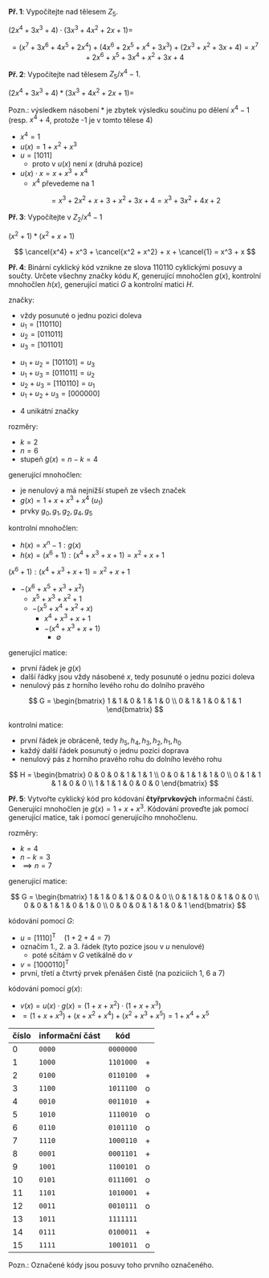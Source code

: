 **Př. 1**: Vypočítejte nad tělesem $Z_{5}$.

$(2x^4 + 3x^3 + 4) \cdot (3x^3 + 4x^2 + 2x + 1) =$

$$
= (x^7 + 3x^6 + 4x^5 + 2x^4) + (4x^6 + 2x^5 + x^4 + 3x^3) + (2x^3 + x^2 + 3x + 4) = x^7 + 2x^6 + x^5 + 3x^4 + x^2 + 3x + 4
$$

**Př. 2**: Vypočítejte nad tělesem $Z_{5}/x^4-1$.

$(2x^4 + 3x^3 + 4) * (3x^3 + 4x^2 + 2x + 1) =$

Pozn.: výsledkem násobení * je zbytek výsledku součinu po dělení $x^4 - 1$ (resp. $x^4 + 4$, protože -1 je v tomto tělese 4)
- $x^4 = 1$
- $u(x) = 1 + x^2 + x^3$
- $u = [1011]$
	- proto v $u(x)$ není $x$ (druhá pozice)
- $u(x) \cdot x = x + x^3 + x^4$
	- $x^4$ převedeme na 1

$$
= x^3 + 2x^2 + x + 3 + x^2 + 3x + 4 = x^3 + 3x^2 + 4x + 2
$$

**Př. 3**: Vypočítejte v $Z_{2}/x^4-1$

$(x^2 + 1) * (x^2 + x + 1)$

$$
\cancel{x^4} + x^3 + \cancel{x^2 + x^2} + x + \cancel{1} = x^3 + x
$$

**Př. 4**: Binární cyklický kód vznikne ze slova 110110 cyklickými posuvy a součty. Určete všechny značky kódu $K$, generující mnohočlen $g(x)$, kontrolní mnohočlen $h(x)$, generující matici $G$ a kontrolní matici $H$.

značky:
- vždy posunuté o jednu pozici doleva
- $u_{1} = [110110]$
- $u_{2} = [011011]$
- $u_{3} = [101101]$
+ $u_{1} + u_{2} = [101101] = u_{3}$
+ $u_{1} + u_{3} = [011011] = u_{2}$
+ $u_{2} + u_{3} = [110110] = u_{1}$
+ $u_{1} + u_{2} + u_{3} = [000000]$
- 4 unikátní značky

rozměry:
- $k = 2$
- $n = 6$
- stupeň $g(x) = n-k = 4$

generující mnohočlen:
- je nenulový a má nejnižší stupeň ze všech značek
- $g(x) =  1 + x + x^3 + x^4$ ($u_{1}$)
- prvky $g_{0}, g_{1}, g_{2}, g_{4}, g_{5}$

kontrolní mnohočlen:
- $h(x) = x^n - 1 : g(x)$
- $h(x) = (x^6 + 1) : (x^4 + x^3 + x + 1) = x^2 + x + 1$

$(x^6 + 1) : (x^4 + x^3 + x + 1) = x^2 + x + 1$
- $-(x^6 + x^5 + x^3 + x^2)$
	- $x^5 + x^3 + x^2 + 1$
	- $- (x^5 + x^4 + x^2 + x)$
		- $x^4 + x^3 + x + 1$
		- $-(x^4 + x^3 + x + 1)$
			- $\emptyset$

generující matice:
- první řádek je $g(x)$
- další řádky jsou vždy násobené $x$, tedy posunuté o jednu pozici doleva
- nenulový pás z horního levého rohu do dolního pravého

$$
G = \begin{bmatrix}
1 & 1 & 0 & 1 & 1 & 0 \\
0 & 1 & 1 & 0 & 1 & 1
\end{bmatrix}
$$

kontrolní matice:
- první řádek je obráceně, tedy $h_{5}, h_{4}, h_{3}, h_{2}, h_{1}, h_{0}$
- každý další řádek posunutý o jednu pozici doprava
- nenulový pás z horního pravého rohu do dolního levého rohu

$$
H = \begin{bmatrix}
0 & 0 & 0 & 1 & 1 & 1 \\
0 & 0 & 1 & 1 & 1 & 0 \\
0 & 1 & 1 & 1 & 0 & 0 \\
1 & 1 & 1 & 0 & 0 & 0
\end{bmatrix}
$$

**Př. 5**: Vytvořte cyklický kód pro kódování **čtyřprvkových** informační částí. Generující mnohočlen je $g(x) = 1 + x + x^3$. Kódování proveďte jak pomocí generující matice, tak i pomocí generujícího mnohočlenu.

rozměry:
- $k = 4$
- $n - k = 3$
- $\implies n = 7$

generující matice:

$$
G = \begin{bmatrix}
1 & 1 & 0 & 1 & 0 & 0 & 0 \\
0 & 1 & 1 & 0 & 1 & 0 & 0 \\
0 & 0 & 1 & 1 & 0 & 1 & 0 \\
0 & 0 & 0 & 1 & 1 & 0 & 1
\end{bmatrix}
$$

kódování pomocí $G$:
- $u = [1110]^\text{T}\quad (1 + 2 + 4 = 7)$
- označím 1., 2. a 3. řádek (tyto pozice jsou v $u$ nenulové)
	- poté sčítám v $G$ vetikálně do $v$
- $v = [1000110]^\text{T}$
- první, třetí a čtvrtý prvek přenášen čistě (na poziciích 1, 6 a 7)

kódování pomocí $g(x)$:
- $v(x) = u(x) \cdot g(x) = (1 + x + x^2) \cdot (1 + x + x^3)$
- $= (1 + x + x^3) + (x + x^2 + x^4) + (x^2 + x^3 + x^5) = 1 + x^4 + x^5$

| číslo | informační část | kód       |     |
| ----- | --------------- | --------- | --- |
| 0     | `0000`          | `0000000` |     |
| 1     | `1000`          | `1101000` | +   |
| 2     | `0100`          | `0110100` | +   |
| 3     | `1100`          | `1011100` | o   |
| 4     | `0010`          | `0011010` | +   |
| 5     | `1010`          | `1110010` | o   | 
| 6     | `0110`          | `0101110` | o   |
| 7     | `1110`          | `1000110` | +   |
| 8     | `0001`          | `0001101` | +   |
| 9     | `1001`          | `1100101` | o   |
| 10    | `0101`          | `0111001` | o   |
| 11    | `1101`          | `1010001` | +   |
| 12    | `0011`          | `0010111` | o   |
| 13    | `1011`          | `1111111` |     |
| 14    | `0111`          | `0100011` | +   |
| 15    | `1111`          | `1001011` | o   |

Pozn.: Označené kódy jsou posuvy toho prvního označeného.